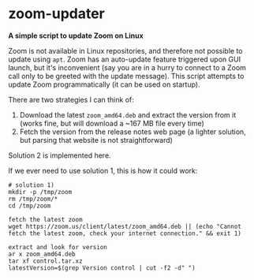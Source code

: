 # zoom-updater
**A simple script to update Zoom on Linux**

Zoom is not available in Linux repositories, and therefore not possible to update using `apt`.
Zoom has an auto-update feature triggered upon GUI launch, but it's inconvenient (say you are in a hurry to connect to a Zoom call only to be greeted with the update message).
This script attempts to update Zoom programmatically (it can be used on startup).

There are two strategies I can think of:
1) Download the latest `zoom_amd64.deb` and extract the version from it (works fine, but will download a ~167 MB file every time)
2) Fetch the version from the release notes web page (a lighter solution, but parsing that website is not straightforward)

Solution 2 is implemented here.

If we ever need to use solution 1, this is how it could work:
```
# solution 1)
mkdir -p /tmp/zoom
rm /tmp/zoom/*
cd /tmp/zoom

fetch the latest zoom
wget https://zoom.us/client/latest/zoom_amd64.deb || (echo "Cannot fetch the latest zoom, check your internet connection." && exit 1)

extract and look for version
ar x zoom_amd64.deb
tar xf control.tar.xz
latestVersion=$(grep Version control | cut -f2 -d" ")
```
